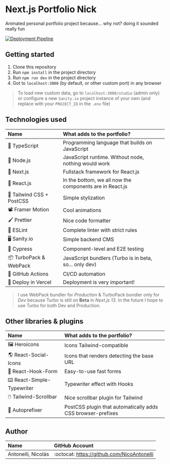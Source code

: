 # Next.js Portfolio Nick

Animated personal portfolio project because... why not? doing it sounded really fun

[![Deployment Pipeline](https://github.com/NicoAntonelli/Nextjs-portfolio-nick/actions/workflows/pipeline.yml/badge.svg)](https://github.com/NicoAntonelli/Nextjs-portfolio-nick/actions/workflows/pipeline.yml)

## Getting started

1. Clone this repository
2. Run `npm install` in the project directory
3. Run `npm run dev` in the project directory
4. Got to `localhost:3000` (by default, or other custom port) in any browser

> To load new custom data, go to `localhost:3000/studio` (admin only) or configure a new `Sanity.io` project instance of your own (and replace with your `PROJECT_ID` in the `.env` file)

## Technologies used

| Name                            | What adds to the portfolio?                              |
| :------------------------------ | :------------------------------------------------------- |
| :pushpin: TypeScript            | Programming language that builds on JavaScript           |
| :pushpin: Node.js               | JavaScript runtime. Without node, nothing would work     |
| :pushpin: Next.js               | Fullstack framework for React.js                         |
| :pushpin: React.js              | In the bottom, we all now the components are in React.js |
| :art: Tailwind CSS + PostCSS    | Simple stylization                                       |
| :film_projector: Framer Motion  | Cool animations                                          |
| :paintbrush: Prettier           | Nice code formatter                                      |
| :triangular_ruler: ESLint       | Complete linter with strict rules                        |
| :desktop_computer: Sanity.io    | Simple backend CMS                                       |
| :test_tube: Cypress             | Component-level and E2E testing                          |
| :package: TurboPack & WebPack   | JavaScript bundlers (Turbo is in beta, so... only dev)   |
| :page_with_curl: GitHub Actions | CI/CD automation                                         |
| :rocket: Deploy in Vercel       | Deployment is very important!                            |

> I use WebPack bundler for _Production_ & TurboPack bundler only for _Dev_ because Turbo is still on **Beta** in _Next.js 13_. In the future I hope to use Turbo for both Dev and Production.

## Other libraries & plugins

| Name                                 | What adds to the portfolio?                                 |
| :----------------------------------- | :---------------------------------------------------------- |
| :framed_picture: Heroicons           | Icons Tailwind-compatible                                   |
| :earth_americas: React-Social-Icons  | Icons that renders detecting the base URL                   |
| :bust_in_silhouette: React-Hook-Form | Easy-to-use fast forms                                      |
| :keyboard: React-Simple-Typewriter   | Typewriter effect with Hooks                                |
| :computer_mouse: Tailwind-Scrollbar  | Nice scrollbar plugin for Tailwind                          |
| :jigsaw: Autoprefixer                | PostCSS plugin that automatically adds CSS browser-prefixes |

## Author

| Name               | GitHub Account                             |
| :----------------- | :----------------------------------------- |
| Antonelli, Nicolás | :octocat: https://github.com/NicoAntonelli |
